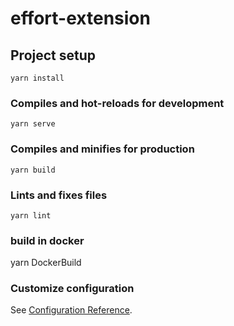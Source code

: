 # effort-extension

## Project setup
```
yarn install
```

### Compiles and hot-reloads for development
```
yarn serve
```

### Compiles and minifies for production
```
yarn build
```

### Lints and fixes files
```
yarn lint
```
### build in docker
yarn DockerBuild

### Customize configuration
See [Configuration Reference](https://cli.vuejs.org/config/).
